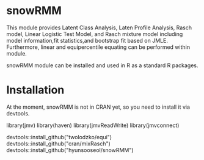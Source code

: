 # snowRMM
 This module provides Latent Class Analysis, Laten Profile Analysis, Rasch model, Linear Logistic Test Model, and Rasch mixture model including model information,fit statistics,and bootstrap fit based on JMLE. Furthermore, linear and equipercentile equating can be performed within module.

snowRMM module can be installed and used in R as a standard R packages.
# Installation
At the moment, snowRMM is not in CRAN yet, so you need to install it via devtools.

library(jmv)
library(haven)
library(jmvReadWrite)
library(jmvconnect)

devtools::install_github("twolodzko/equi")
devtools::install_github("cran/mixRasch")
devtools::install_github("hyunsooseol/snowRMM")


